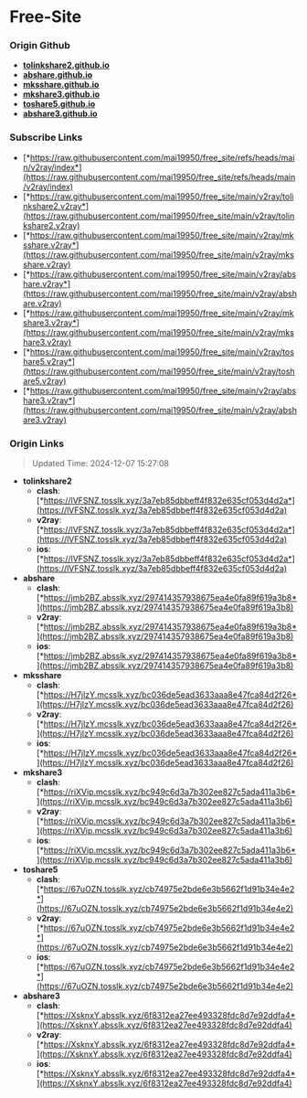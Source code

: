 # Free-Site

### Origin Github

- [**tolinkshare2.github.io**](https://github.com/tolinkshare2/tolinkshare2.github.io)
- [**abshare.github.io**](https://github.com/abshare/abshare.github.io)
- [**mksshare.github.io**](https://github.com/mksshare/mksshare.github.io)
- [**mkshare3.github.io**](https://github.com/mkshare3/mkshare3.github.io)
- [**toshare5.github.io**](https://github.com/toshare5/toshare5.github.io)
- [**abshare3.github.io**](https://github.com/abshare3/abshare3.github.io)

### Subscribe Links

- [*https://raw.githubusercontent.com/mai19950/free_site/refs/heads/main/v2ray/index*](https://raw.githubusercontent.com/mai19950/free_site/refs/heads/main/v2ray/index)
- [*https://raw.githubusercontent.com/mai19950/free_site/main/v2ray/tolinkshare2.v2ray*](https://raw.githubusercontent.com/mai19950/free_site/main/v2ray/tolinkshare2.v2ray)
- [*https://raw.githubusercontent.com/mai19950/free_site/main/v2ray/mksshare.v2ray*](https://raw.githubusercontent.com/mai19950/free_site/main/v2ray/mksshare.v2ray)
- [*https://raw.githubusercontent.com/mai19950/free_site/main/v2ray/abshare.v2ray*](https://raw.githubusercontent.com/mai19950/free_site/main/v2ray/abshare.v2ray)
- [*https://raw.githubusercontent.com/mai19950/free_site/main/v2ray/mkshare3.v2ray*](https://raw.githubusercontent.com/mai19950/free_site/main/v2ray/mkshare3.v2ray)
- [*https://raw.githubusercontent.com/mai19950/free_site/main/v2ray/toshare5.v2ray*](https://raw.githubusercontent.com/mai19950/free_site/main/v2ray/toshare5.v2ray)
- [*https://raw.githubusercontent.com/mai19950/free_site/main/v2ray/abshare3.v2ray*](https://raw.githubusercontent.com/mai19950/free_site/main/v2ray/abshare3.v2ray)

### Origin Links

> Updated Time: 2024-12-07 15:27:08

- **tolinkshare2**
  - **clash**: [*https://lVFSNZ.tosslk.xyz/3a7eb85dbbeff4f832e635cf053d4d2a*](https://lVFSNZ.tosslk.xyz/3a7eb85dbbeff4f832e635cf053d4d2a)
  - **v2ray**: [*https://lVFSNZ.tosslk.xyz/3a7eb85dbbeff4f832e635cf053d4d2a*](https://lVFSNZ.tosslk.xyz/3a7eb85dbbeff4f832e635cf053d4d2a)
  - **ios**: [*https://lVFSNZ.tosslk.xyz/3a7eb85dbbeff4f832e635cf053d4d2a*](https://lVFSNZ.tosslk.xyz/3a7eb85dbbeff4f832e635cf053d4d2a)
- **abshare**
  - **clash**: [*https://jmb2BZ.absslk.xyz/297414357938675ea4e0fa89f619a3b8*](https://jmb2BZ.absslk.xyz/297414357938675ea4e0fa89f619a3b8)
  - **v2ray**: [*https://jmb2BZ.absslk.xyz/297414357938675ea4e0fa89f619a3b8*](https://jmb2BZ.absslk.xyz/297414357938675ea4e0fa89f619a3b8)
  - **ios**: [*https://jmb2BZ.absslk.xyz/297414357938675ea4e0fa89f619a3b8*](https://jmb2BZ.absslk.xyz/297414357938675ea4e0fa89f619a3b8)
- **mksshare**
  - **clash**: [*https://H7jlzY.mcsslk.xyz/bc036de5ead3633aaa8e47fca84d2f26*](https://H7jlzY.mcsslk.xyz/bc036de5ead3633aaa8e47fca84d2f26)
  - **v2ray**: [*https://H7jlzY.mcsslk.xyz/bc036de5ead3633aaa8e47fca84d2f26*](https://H7jlzY.mcsslk.xyz/bc036de5ead3633aaa8e47fca84d2f26)
  - **ios**: [*https://H7jlzY.mcsslk.xyz/bc036de5ead3633aaa8e47fca84d2f26*](https://H7jlzY.mcsslk.xyz/bc036de5ead3633aaa8e47fca84d2f26)
- **mkshare3**
  - **clash**: [*https://riXVip.mcsslk.xyz/bc949c6d3a7b302ee827c5ada411a3b6*](https://riXVip.mcsslk.xyz/bc949c6d3a7b302ee827c5ada411a3b6)
  - **v2ray**: [*https://riXVip.mcsslk.xyz/bc949c6d3a7b302ee827c5ada411a3b6*](https://riXVip.mcsslk.xyz/bc949c6d3a7b302ee827c5ada411a3b6)
  - **ios**: [*https://riXVip.mcsslk.xyz/bc949c6d3a7b302ee827c5ada411a3b6*](https://riXVip.mcsslk.xyz/bc949c6d3a7b302ee827c5ada411a3b6)
- **toshare5**
  - **clash**: [*https://67uOZN.tosslk.xyz/cb74975e2bde6e3b5662f1d91b34e4e2*](https://67uOZN.tosslk.xyz/cb74975e2bde6e3b5662f1d91b34e4e2)
  - **v2ray**: [*https://67uOZN.tosslk.xyz/cb74975e2bde6e3b5662f1d91b34e4e2*](https://67uOZN.tosslk.xyz/cb74975e2bde6e3b5662f1d91b34e4e2)
  - **ios**: [*https://67uOZN.tosslk.xyz/cb74975e2bde6e3b5662f1d91b34e4e2*](https://67uOZN.tosslk.xyz/cb74975e2bde6e3b5662f1d91b34e4e2)
- **abshare3**
  - **clash**: [*https://XsknxY.absslk.xyz/6f8312ea27ee493328fdc8d7e92ddfa4*](https://XsknxY.absslk.xyz/6f8312ea27ee493328fdc8d7e92ddfa4)
  - **v2ray**: [*https://XsknxY.absslk.xyz/6f8312ea27ee493328fdc8d7e92ddfa4*](https://XsknxY.absslk.xyz/6f8312ea27ee493328fdc8d7e92ddfa4)
  - **ios**: [*https://XsknxY.absslk.xyz/6f8312ea27ee493328fdc8d7e92ddfa4*](https://XsknxY.absslk.xyz/6f8312ea27ee493328fdc8d7e92ddfa4)
